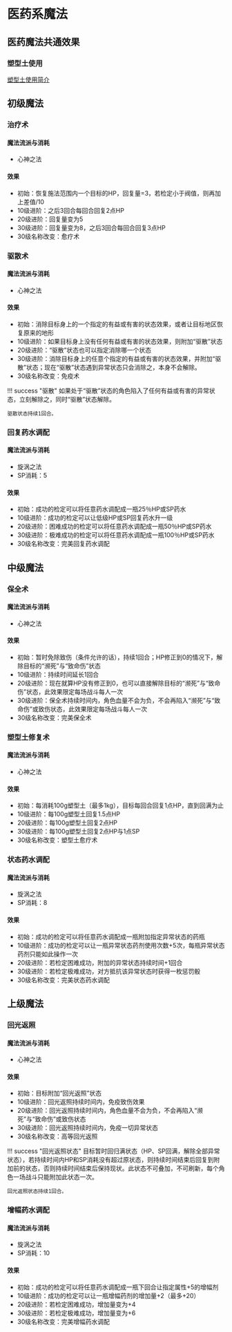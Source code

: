# 医药系魔法

## 医药魔法共通效果

### 塑型土使用

<a href="../../plastic_Soil" target="_blank">塑型土使用简介</a>

## 初级魔法

### 治疗术

#### 魔法流派与消耗

* 心神之法

#### 效果

* 初始：恢复施法范围内一个目标的HP，回复量=3，若检定小于阀值，则再加上差值/10
* 10级进阶：之后3回合每回合回复2点HP
* 20级进阶：回复量变为5
* 30级进阶：回复量变为8，之后3回合每回合回复3点HP
* 30级名称改变：愈疗术

### 驱散术

#### 魔法流派与消耗

* 心神之法

#### 效果

* 初始：消除目标身上的一个指定的有益或有害的状态效果，或者让目标地区恢复原来的地形
* 10级进阶：如果目标身上没有任何有益或有害的状态效果，则附加“驱散”状态
* 20级进阶：“驱散”状态也可以指定消除哪一个状态
* 30级进阶：消除目标身上的任意个指定的有益或有害的状态效果，并附加“驱散”状态；现在“驱散”状态遇到异常状态只会消除之，本身不会解除。
* 30级名称改变：免疫术

!!! success "驱散"
    如果处于“驱散”状态的角色陷入了任何有益或有害的异常状态，立刻解除之，同时“驱散”状态解除。

    驱散状态持续1回合。

### 回复药水调配

#### 魔法流派与消耗

* 旋涡之法
* SP消耗：5

#### 效果

* 初始：成功的检定可以将任意药水调配成一瓶25％HP或SP药水
* 10级进阶：成功的检定可以让低级HP或SP回复药水升一级
* 20级进阶：困难成功的检定可以将任意药水调配成一瓶50％HP或SP药水
* 30级进阶：极难成功的检定可以将任意药水调配成一瓶100％HP或SP药水
* 30级名称改变：完美回复药水调配

## 中级魔法

### 保全术

#### 魔法流派与消耗

* 心神之法

#### 效果

* 初始：暂时免除致伤（条件允许的话），持续1回合；HP修正到0的情况下，解除目标的“濒死”与“致命伤”状态
* 10级进阶：持续时间延长1回合
* 20级进阶：现在就算HP没有修正到0，也可以直接解除目标的“濒死”与“致命伤”状态，此效果限定每场战斗每人一次
* 30级进阶：保全术持续时间内，角色血量不会为负，不会再陷入“濒死”与“致命伤”或致伤状态，此效果限定每场战斗每人一次
* 30级名称改变：完美保全术

### 塑型土修复术

#### 魔法流派与消耗

* 心神之法

#### 效果

* 初始：每消耗100g塑型土（最多1kg），目标每回合回复1点HP，直到回满为止
* 10级进阶：每100g塑型土回复1.5点HP
* 20级进阶：每100g塑型土回复2点HP
* 30级进阶：每100g塑型土回复2点HP与1点SP
* 30级名称改变：塑型土愈疗术

### 状态药水调配

#### 魔法流派与消耗

* 旋涡之法
* SP消耗：8

#### 效果

* 初始：成功的检定可以将任意药水调配成一瓶附加指定异常状态的药瓶
* 10级进阶：成功的检定可以让一瓶异常状态药剂使用次数+5次，每瓶异常状态药剂只能如此操作一次
* 20级进阶：若检定困难成功，附加的异常状态持续时间+1回合
* 30级进阶：若检定极难成功，对方抵抗该异常状态时获得一枚惩罚骰
* 30级名称改变：完美状态药水调配

## 上级魔法

### 回光返照

#### 魔法流派与消耗

* 心神之法

#### 效果

* 初始：目标附加“回光返照”状态
* 10级进阶：回光返照持续时间内，免疫致伤效果
* 20级进阶：回光返照持续时间内，角色血量不会为负，不会再陷入“濒死”与“致命伤”或致伤状态
* 30级进阶：回光返照持续时间内，免疫一切异常状态
* 30级名称改变：高等回光返照

!!! success "回光返照状态"
    目标暂时回归满状态（HP、SP回满，解除全部异常状态），若持续时间内HP和SP消耗没有超过原状态，则持续时间结束后回复到附加前的状态，否则持续时间结束后保持现状。此状态不可叠加，不可刷新，每个角色一场战斗只能附加此状态一次。

    回光返照状态持续1回合。

### 增幅药水调配

#### 魔法流派与消耗

* 旋涡之法
* SP消耗：10

#### 效果

* 初始：成功的检定可以将任意药水调配成一瓶下回合让指定属性+5的增幅剂
* 10级进阶：成功的检定可以让一瓶增幅药剂的增加量+2（最多+20）
* 20级进阶：若检定困难成功，增加量变为+4
* 30级进阶：若检定极难成功，增加量变为+6
* 30级名称改变：完美增幅药水调配
